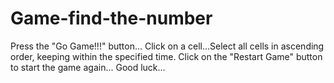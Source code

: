 # Game-find-the-number
Press the "Go Game!!!" button...  Click on a cell...Select all cells in ascending order, keeping within the specified time.  Click on the "Restart Game" button to start the game again...  Good luck...
